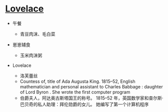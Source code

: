 # [Lovelace](https://github.com/jiemaoli/gitblog/issues/28)

- 午餐
   - 青豆肉沫、毛白菜

- 崽崽辅食
   - 玉米肉沫粥

- Lovelace
   - 洛芙蕾丝
   - Countess of, title of Ada Augusta King. 1815–52, English mathematician and personal assistant to Charles Babbage : daughter of Lord Byron . She wrote the first computer program
   - 伯爵夫人，阿达奥古斯塔国王的称号。 1815–52 年，英国数学家和查尔斯·巴贝奇的私人助理：拜伦勋爵的女儿。 她编写了第一个计算机程序